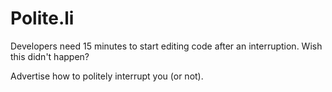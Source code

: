 # Polite.li 

Developers need 15 minutes to start editing code after an interruption. Wish this didn't happen?

Advertise how to politely interrupt you (or not). 
